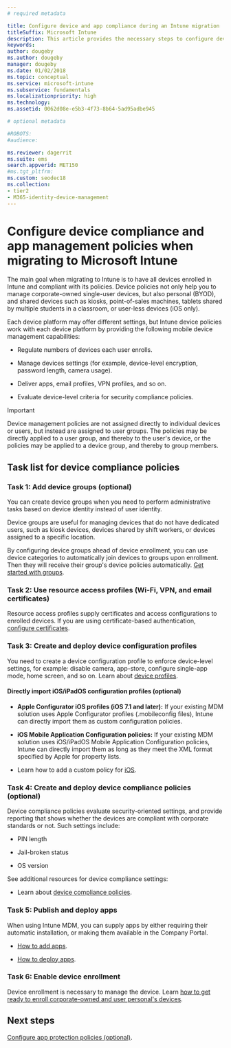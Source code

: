```yaml
---
# required metadata

title: Configure device and app compliance during an Intune migration
titleSuffix: Microsoft Intune
description: This article provides the necessary steps to configure device compliance and app management policies during a Microsoft Intune migration.
keywords:
author: dougeby
ms.author: dougeby
manager: dougeby
ms.date: 01/02/2018
ms.topic: conceptual
ms.service: microsoft-intune
ms.subservice: fundamentals
ms.localizationpriority: high
ms.technology:
ms.assetid: 0062d08e-e5b3-4f73-8b64-5ad95adbe945

# optional metadata

#ROBOTS:
#audience:

ms.reviewer: dagerrit
ms.suite: ems
search.appverid: MET150
#ms.tgt_pltfrm:
ms.custom: seodec18
ms.collection:
- tier2
- M365-identity-device-management
---
```


# Configure device compliance and app management policies when migrating to Microsoft Intune

The main goal when migrating to Intune is to have all devices enrolled in Intune and compliant with its policies. Device policies not only help you to manage corporate-owned single-user devices, but also personal (BYOD), and shared devices such as kiosks, point-of-sales machines, tablets shared by multiple students in a classroom, or user-less devices (iOS only).

Each device platform may offer different settings, but Intune device policies work with each device platform by providing the following mobile device management capabilities:

- Regulate numbers of devices each user enrolls.

- Manage devices settings (for example, device-level encryption, password length, camera usage).

- Deliver apps, email profiles, VPN profiles, and so on.

- Evaluate device-level criteria for security compliance policies.

> [!IMPORTANT]
> Device management policies are not assigned directly to individual devices or users, but instead are assigned to user groups. The policies may be directly applied to a user group, and thereby to the user's device, or the policies may be applied to a device group, and thereby to group members.

## Task list for device compliance policies

### Task 1: Add device groups (optional)

You can create device groups when you need to perform administrative tasks based on device identity instead of user identity.

Device groups are useful for managing devices that do not have dedicated users, such as kiosk devices, devices shared by shift workers, or devices assigned to a specific location.

By configuring device groups ahead of device enrollment, you can use device categories to automatically join devices to groups upon enrollment. Then they will receive their group's device policies automatically. [Get started with groups](groups-get-started.md).

### Task 2: Use resource access profiles (Wi-Fi, VPN, and email certificates)

Resource access profiles supply certificates and access configurations to enrolled devices. If you are using certificate-based authentication, [configure certificates](../protect/certificates-configure.md).

### Task 3: Create and deploy device configuration profiles

You need to create a device configuration profile to enforce device-level settings, for example: disable camera, app-store, configure single-app mode, home screen, and so on. Learn about [device profiles](../configuration/device-profiles.md).

#### Directly import iOS/iPadOS configuration profiles (optional)

- **Apple Configurator iOS profiles (iOS 7.1 and later):** If your existing MDM solution uses Apple Configurator profiles (.mobileconfig files), Intune can directly import them as custom configuration policies.

- **iOS Mobile Application Configuration policies:** If your existing MDM solution uses iOS/iPadOS Mobile Application Configuration policies, Intune can directly import them as long as they meet the XML format specified by Apple for property lists.

- Learn how to add a custom policy for [iOS](../configuration/custom-settings-ios.md).

### Task 4: Create and deploy device compliance policies (optional)

Device compliance policies evaluate security-oriented settings, and provide reporting that shows whether the devices are compliant with corporate standards or not. Such settings include:

- PIN length

- Jail-broken status

- OS version

See additional resources for device compliance settings:

- Learn about [device compliance policies](../protect/device-compliance-get-started.md).

### Task 5: Publish and deploy apps

When using Intune MDM, you can supply apps by either requiring their automatic installation, or making them available in the Company Portal.

- [How to add apps](../apps/apps-add.md).

- [How to deploy apps](../apps/apps-deploy.md).

### Task 6: Enable device enrollment

Device enrollment is necessary to manage the device. Learn [how to get ready to enroll corporate-owned and user personal's devices](/mem/intune/fundamentals/deployment-guide-enrollment).

## Next steps

[Configure app protection policies (optional)](../apps/app-protection-policies.md).
